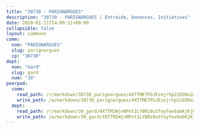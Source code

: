 ```yaml
---
title: "30730 - PARIGNARGUES"
description: "30730 - PARIGNARGUES | Entraide, Annonces, Initiatives"
date: 2020-01-11T14:09:21+09:00
collapsible: false
layout: commune
comm:
  nom: "PARIGNARGUES"
  slug: parignargues
  cp: "30730"
dept:
  nom: "Gard"
  slug: gard
  num: "30"
peerpad:
  comm:
    read_path: /r/markdown/30730_parignargues/4XTTMETPGJEzejrVpZzEDDo2mi5YDbJCzESvss3EcNQkjarBJ
    write_path: /w/markdown/30730_parignargues/4XTTMETPGJEzejrVpZzEDDo2mi5YDbJCzESvss3EcNQkjarBJ-K3TgTmxGqFNDRNHg8S677GfTpGk2zgJ9fLgyHPqyYjjwtUcpkzmuwBAKjSFUKEVZstgMi9NVVBdEt1DyUY48eEK7NPEdzhfqPjBv9ZaiHQQPSL5bkfgpvpHw22eiX8N8ntYQ474L
  dept:
    read_path: /r/markdown/30_gard/4XTTM2WjnNPnt1LYBRz8uSfoyfwv6abKjKjNdBGxuvymmgvkj
    write_path: /w/markdown/30_gard/4XTTM2WjnNPnt1LYBRz8uSfoyfwv6abKjKjNdBGxuvymmgvkj-K3TgUpCvFefN2LRJ7huXqVovWWqmjJgEMWkVs9s4fhfrGjyZZK9z4gxyddycCKs6S9BWFUcJqqZYCKuxj79SWNiGiob7Xchr25rMmkVQhAFrAwBxAqY3T99GTsQfKxLrXrnx3pGK
---
```


